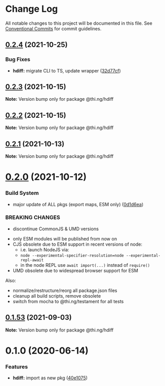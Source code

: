# Change Log

All notable changes to this project will be documented in this file.
See [Conventional Commits](https://conventionalcommits.org) for commit guidelines.

## [0.2.4](https://github.com/thi-ng/umbrella/compare/@thi.ng/hdiff@0.2.3...@thi.ng/hdiff@0.2.4) (2021-10-25)


### Bug Fixes

* **hdiff:** migrate CLI to TS, update wrapper ([32d77cf](https://github.com/thi-ng/umbrella/commit/32d77cf0954986d2acc4487c81780cce41c2eeb0))





## [0.2.3](https://github.com/thi-ng/umbrella/compare/@thi.ng/hdiff@0.2.2...@thi.ng/hdiff@0.2.3) (2021-10-15)

**Note:** Version bump only for package @thi.ng/hdiff





## [0.2.2](https://github.com/thi-ng/umbrella/compare/@thi.ng/hdiff@0.2.1...@thi.ng/hdiff@0.2.2) (2021-10-15)

**Note:** Version bump only for package @thi.ng/hdiff





## [0.2.1](https://github.com/thi-ng/umbrella/compare/@thi.ng/hdiff@0.2.0...@thi.ng/hdiff@0.2.1) (2021-10-13)

**Note:** Version bump only for package @thi.ng/hdiff





# [0.2.0](https://github.com/thi-ng/umbrella/compare/@thi.ng/hdiff@0.1.53...@thi.ng/hdiff@0.2.0) (2021-10-12)


### Build System

* major update of ALL pkgs (export maps, ESM only) ([0d1d6ea](https://github.com/thi-ng/umbrella/commit/0d1d6ea9fab2a645d6c5f2bf2591459b939c09b6))


### BREAKING CHANGES

* discontinue CommonJS & UMD versions

- only ESM modules will be published from now on
- CJS obsolete due to ESM support in recent versions of node:
  - i.e. launch NodeJS via:
  - `node --experimental-specifier-resolution=node --experimental-repl-await`
  - in the node REPL use `await import(...)` instead of `require()`
- UMD obsolete due to widespread browser support for ESM

Also:
- normalize/restructure/reorg all package.json files
- cleanup all build scripts, remove obsolete
- switch from mocha to @thi.ng/testament for all tests






##  [0.1.53](https://github.com/thi-ng/umbrella/compare/@thi.ng/hdiff@0.1.52...@thi.ng/hdiff@0.1.53) (2021-09-03) 

**Note:** Version bump only for package @thi.ng/hdiff 

#  0.1.0 (2020-06-14) 

###  Features 

- **hdiff:** import as new pkg ([40e1075](https://github.com/thi-ng/umbrella/commit/40e10755ca520d5d850da98d07b40f9339310318))
